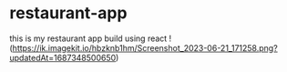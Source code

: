# restaurant-app
this is my restaurant app build using react
!(https://ik.imagekit.io/hbzknb1hm/Screenshot_2023-06-21_171258.png?updatedAt=1687348500650)

